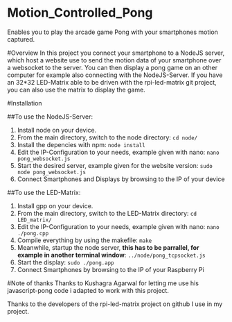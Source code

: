 # Motion_Controlled_Pong
Enables you to play the arcade game Pong with your smartphones motion captured.

#Overview
In this project you connect your smartphone to a NodeJS server, which host a website use to send the motion data of your smartphone
over a websocket to the server. You can then display a pong game on an other computer for example also connecting with the NodeJS-Server.
If you have an 32*32 LED-Matrix able to be driven with the rpi-led-matrix git project, you can also use the matrix to display the game.

#Installation

##To use the NodeJS-Server: 
1. Install node on your device.
2. From the main directory, switch to the node directory:  ```cd node/```
3. Install the depencies with npm:  ```node install```
4. Edit the IP-Configuration to your needs, example given with nano: ```nano pong_websocket.js```
5. Start the desired server, example given for the website version: ```sudo node pong_websocket.js```
6. Connect Smartphones and Displays by browsing to the IP of your device

##To use the LED-Matrix:
1. Install gpp on your device.
2. From the main directory, switch to the LED-Matrix directory: ```cd LED_matrix/```
3. Edit the IP-Configuration to your needs, example given with nano: ```nano ./pong.cpp```
4. Compile everything by using the makefile: ```make```
5. Meanwhile, startup the node server, **this has to be parrallel, for example in another terminal window**: ```../node/pong_tcpsocket.js```
6. Start the display: ```sudo ./pong.app```
7. Connect Smartphones by browsing to the IP of your Raspberry Pi

#Note of thanks
Thanks to Kushagra Agarwal for letting me use his javascript-pong code i adapted to work with this project.

Thanks to the developers of the rpi-led-matrix project on github I use in my project.
